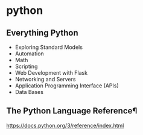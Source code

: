# python
## Everything Python
- Exploring Standard Models
- Automation
- Math
- Scripting
- Web Development with Flask
- Networking and Servers
- Application Programming Interface (APIs)
- Data Bases


## The Python Language Reference¶
https://docs.python.org/3/reference/index.html
